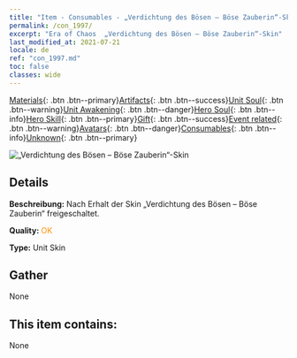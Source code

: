 ```yaml
---
title: "Item - Consumables - „Verdichtung des Bösen – Böse Zauberin“-Skin"
permalink: /con_1997/
excerpt: "Era of Chaos  „Verdichtung des Bösen – Böse Zauberin“-Skin"
last_modified_at: 2021-07-21
locale: de
ref: "con_1997.md"
toc: false
classes: wide
---
```

 [Materials](/ItemsDE/){: .btn .btn--primary}[Artifacts](/ItemsDE/Artifacts/){: .btn .btn--success}[Unit Soul](/ItemsDE/UnitSoul/){: .btn .btn--warning}[Unit Awakening](/ItemsDE/UnitAwakening/){: .btn .btn--danger}[Hero Soul](/ItemsDE/HeroSoul/){: .btn .btn--info}[Hero Skill](/ItemsDE/HeroSkill/){: .btn .btn--primary}[Gift](/ItemsDE/Gift/){: .btn .btn--success}[Event related](/ItemsDE/Events/){: .btn .btn--warning}[Avatars](/ItemsDE/Avatars/){: .btn .btn--danger}[Consumables](/ItemsDE/Consumables/){: .btn .btn--info}[Unknown](/ItemsDE/Unknown/){: .btn .btn--primary}

 ![„Verdichtung des Bösen – Böse Zauberin“-Skin](/images/u/ti_xiemonvpifu2.jpg)

## Details
 **Beschreibung:** Nach Erhalt der Skin „Verdichtung des Bösen – Böse Zauberin“ freigeschaltet.

 **Quality:** <span style="color: #FF8C00">OK</span>

 **Type:** Unit Skin

## Gather

  None

## This item contains:

  None

